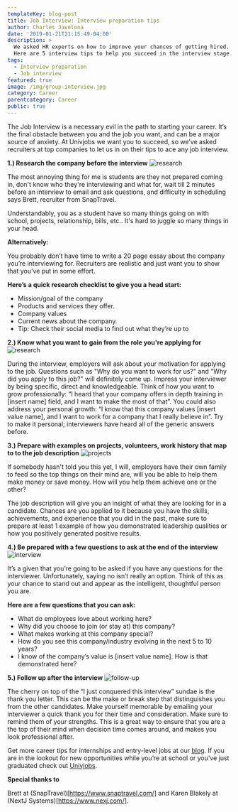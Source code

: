 ```yaml
---
templateKey: blog-post
title: Job Interview: Interview preparation tips 
author: Charles Javelona
date: '2019-01-21T21:15:49-04:00'
description: >
  We asked HR experts on how to improve your chances of getting hired.
  Here are 5 interview tips to help you succeed in the interview stage.
tags:
  - Interview preparation
  - Job interview
featured: true
image: /img/group-interview.jpg
category: Career
parentcategory: Career
public: true
---
```


The Job Interview is a necessary evil in the path to starting your career. It’s the final obstacle between you and the job you want, and can be a major source of anxiety. At Univjobs we want you to succeed, so we’ve asked recruiters at top companies to let us in on their tips to ace any job interview. 

**1.) Research the company before the interview**
<img sizes="25vw" src="https://burst.shopifycdn.com/photos/instant-messege-on-laptop_373x.progressive.jpg" alt="research"/>


The most annoying thing for me is students are they not prepared coming in, don't know who they're interviewing and what for, wait till 2 minutes before an interview to email and ask questions, and difficulty in scheduling says Brett, recruiter from SnapTravel. 

Understandably, you as a student have so many things going on with school, projects, relationship, bills, etc.. It's hard to juggle so many things in your head. 

**Alternatively:**

You probably don’t have time to write a 20 page essay about the company you’re interviewing for. Recruiters are realistic and just want you to show that you’ve put in some effort. 

**Here’s a quick research checklist to give you a head start:**

- Mission/goal of the company
- Products and services they offer.
- Company values 
- Current news about the company. 
- Tip: Check their social media to find out what they’re up to 


**2.) Know what you want to gain from the role you're applying for**
<img sizes="25vw" src="https://burst.shopifycdn.com/photos/a-game-of-chess-in-progress_373x.progressive.jpg" alt="research"/>

During the interview, employers will ask about your motivation for applying to the job. Questions such as "Why do you want to work for us?" and "Why did you apply to this job?" will definitely come up. Impress your interviewer by being specific, direct and knowledgeable. Think of how you want to grow professionally: “I heard that your company offers in depth training in [insert name] field, and I want to make the most of that”. You could also address your personal growth: 
“I know that this company values [insert value name], and I want to work for a company that I really believe in”. Try to make it personal; interviewers have heard all of the generic answers before. 


**3.) Prepare with examples on projects, volunteers, work history that map to to the job description**
<img sizes="25vw" src="https://burst.shopifycdn.com/photos/brainstorm-meeting_373x.progressive.jpg" alt="projects"/>
 
If somebody hasn't told you this yet, I will, employers have their own family to feed so the top things on their mind are, will you be able to help them make money or save money. How will you help them achieve one or the other?

The job description will give you an insight of what they are looking for in a candidate. Chances are you applied to it because you have the skills, achievements, and experience that you did in the past, make sure to prepare at least 1 example of how you demonstrated leadership qualities or how you positively generated positive results. 


**4.) Be prepared with a few questions to ask at the end of the interview**
<img sizes="25vw" src="https://burst.shopifycdn.com/photos/job-interview-woman_373x.progressive.jpg" alt="interview"/>

It’s a given that you’re going to be asked if you have any questions for the interviewer. Unfortunately, saying no isn’t really an option. Think of this as your chance to stand out and appear as the intelligent, thoughtful person you are. 

**Here are a few questions that you can ask:**

- What do employees love about working here?
- Why did you choose to join (or stay at) this company?
- What makes working at this company special?
- How do you see this company/industry evolving in the next 5 to 10 years?
- I know of the company’s value is [insert value name]. How is that demonstrated here?


**5.) Follow up after the interview**
<img sizes="25vw" src="https://burst.shopifycdn.com/photos/texting-santa-wish-list_373x.progressive.jpg" alt="follow-up"/>


The cherry on top of the “I just conquered this interview” sundae is the thank you letter. This can be the make or break step that distinguishes you from the other candidates. Make yourself memorable by emailing your interviewer a quick thank you for their time and consideration.  Make sure to remind them of your strengths. This is a great way to ensure that you are a the top of their mind when decision time comes around, and makes you look professional after. 

Get more career tips for internships and entry-level jobs at our [blog](https://univjobs.ca/blog). If you are in the lookout for new opportunities while you’re at school or you’ve just graduated check out [Univjobs](https://univjobs.ca/?ref=interview_preparation_tips). 

**Special thanks to**

 Brett at (SnapTravel)[https://www.snaptravel.com/] and Karen Blakely at (NextJ Systems)[https://www.nexj.com/].


 



 
